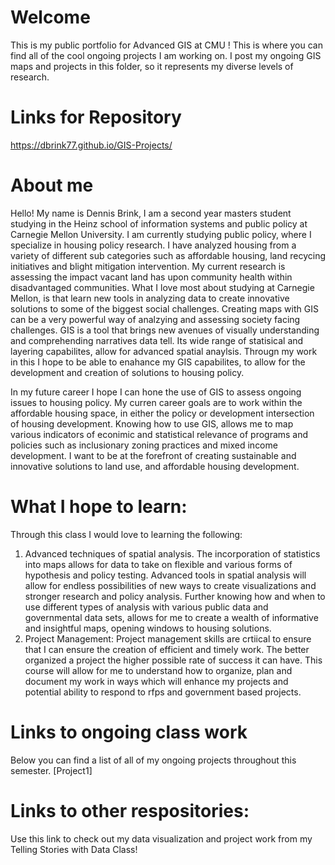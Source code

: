 # Welcome
This is my public portfolio for Advanced GIS at CMU ! This is where you can find all of the cool ongoing projects I am working on. I post my ongoing GIS maps and projects in this folder, so it represents my diverse levels of research. 

# Links for Repository
https://dbrink77.github.io/GIS-Projects/

# About me
Hello! My name is Dennis Brink, I am a second year masters student studying in the Heinz school of information systems and public policy at Carnegie Mellon University. I am currently studying public policy, where I specialize in housing policy research. I have analyzed housing from a variety of different sub categories such as affordable housing, land recycing initiatives and blight mitigation intervention. My current research is assessing the impact vacant land has upon community health within disadvantaged communities. What I love most about studying at Carnegie Mellon, is that learn new tools in analyzing data to create innovative solutions to some of the biggest social challenges. Creating maps with GIS can be a very powerful way of analzying and assessing society facing challenges. GIS is a tool that brings new avenues of visually understanding and comprehending narratives data tell. Its wide range of statisical and layering capabilites, allow for advanced spatial anaylsis. Througn my work in this I hope to be able to enahance my GIS capabilites, to allow for the development and creation of solutions to housing policy. 

In my future career I hope I can hone the use of GIS to assess ongoing issues to housing policy. My curren career goals are to work within the affordable housing space, in either the policy or development intersection of housing development. Knowing how to use GIS, allows me to map various indicators of econimic and statistical relevance of programs and policies such as inclusionary zoning practices and mixed income development. I want to be at the forefront of creating sustainable and innovative solutions to land use, and affordable housing development. 

# What  I hope to learn:

Through this class I would love to learning the following:
1. Advanced techniques of spatial analysis.
The incorporation of statistics into maps allows for data to take on flexible and various forms of hypothesis and policy testing.  Advanced tools in spatial analysis will allow for endless possibilities of new ways to create visualizations and stronger research and policy analysis. Further knowing how  and when to use different types of analysis with various public data and governmental data sets, allows for me to create a wealth of informative and insightful maps, opening windows to housing solutions. 
2. Project Management: 
Project management skills are crtiical to ensure that I can ensure the creation of efficient and timely work. The better organized  a project the higher possible rate of success it can have. This course will allow for me to understand how to organize, plan and document my work in ways which will enhance my projects and potential ability to respond to rfps and government based projects.

#  Links to ongoing class work
Below you can find a list of all of my ongoing projects throughout this semester.
[Project1]


# Links to other respositories:
Use this link to check out my data visualization and project work from my Telling Stories with Data Class!

